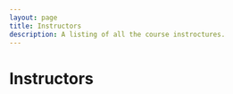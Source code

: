 ```yaml
---
layout: page
title: Instructors
description: A listing of all the course instroctures.
---
```



# Instructors
